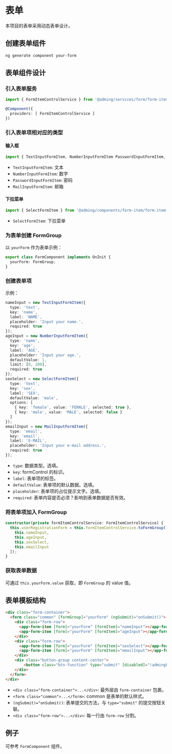 # 表单

本项目的表单采用动态表单设计。

## 创建表单组件

```bash
ng generate component your-form
```

## 表单组件设计

### 引入表单服务

```typescript
import { FormItemControlService } from '@adming/services/form/form-item-control.service';

@Component({
  providers: [ FormItemControlService ]
})
```

### 引入表单项相对应的类型

#### 输入框

```typescript
import { TextInputFormItem, NumberInputFormItem PasswordInputFormItem, MailInputFormItem } from '@adming/components/form-item/form-item-input';
```

- `TextInputFormItem`: 文本
- `NumberInputFormItem`: 数字
- `PasswordInputFormItem`: 密码
- `MailInputFormItem`: 邮箱

#### 下拉菜单

```typescript
import { SelectFormItem } from '@adming/components/form-item/form-item-select';
```

- `SelectFormItem`: 下拉菜单

### 为表单创建 FormGroup

以 `yourForm` 作为表单示例：

```typescript
export class FormComponent implements OnInit {
  yourForm: FormGroup;
}
```

### 创建表单项

示例：

```typescript
nameInput = new TextInputFormItem({
  type: 'text',
  key: 'name',
  label: 'NAME',
  placeholder: 'Input your name.',
  required: true
});
ageInput = new NumberInputFormItem({
  type: 'name',
  key: 'age',
  label: 'AGE',
  placeholder: 'Input your age.',
  defaultValue: 1,
  limit: [0, 200],
  required: true
});
sexSelect = new SelectFormItem({
  type: 'text',
  key: 'sex',
  label: 'SEX',
  defaultValue: 'male',
  options: [
    { key: 'female', value: 'FEMALE', selected: true },
    { key: 'male', value: 'MALE', selected: false }
  ]
});
emailInput = new MailInputFormItem({
  type: 'email',
  key: 'email',
  label: 'E-MAIL',
  placeholder: 'Input your e-mail address.',
  required: true
});
```

- `type`: 数据类型。选填。
- `key`: formControl 的标识。
- `label`: 表单项的标签。
- `defaultValue`: 表单项的默认数据。选填。
- `placeholder`: 表单项的占位提示文字。选填。
- `required`: 表单内容是否必须？影响到表单数据是否有效。

### 将表单项加入 FormGroup

```typescript
constructor(private formItemControlService: FormItemControlService) {
  this.userRegistrationForm = this.formItemControlService.toFormGroup([
    this.nameInput,
    this.ageInput,
    this.sexSelect,
    this.emailInput
  ]);
}
```

### 获取表单数据

可通过 `this.yourForm.value` 获取，即 `FormGroup` 的 value 值。

## 表单模板结构

```html
<div class="form-container">
  <form class="common" [formGroup]="yourForm" (ngSubmit)="onSubmit()">
    <div class="form-row">
      <app-form-item [form]="yourForm" [formItem]="nameInput"></app-form-item>
      <app-form-item [form]="yourForm" [formItem]="ageInput"></app-form-item>
    </div>
    <div class="form-row">
      <app-form-item [form]="yourForm" [formItem]="sexSelect"></app-form-item>
      <app-form-item [form]="yourForm" [formItem]="emailInput"></app-form-item>
    </div>
    <div class="button-group content-center">
        <button class="btn-function" type="submit" [disabled]="!admingForm.valid">Show</button>
    </div>
  </form>
</div>
```

- `<div class="form-container">...</div>`: 最外层由 `form-container` 包裹。
- `<form class="common">...</form>`: common 是表单的默认样式。
- `(ngSubmit)="onSubmit()`: 表单提交的方法，与 `type="submit"` 的提交按钮关联。
- `<div class="form-row">...</div>`: 每一行由 `form-row` 分割。

## 例子

可参考 `FormComponent` 组件。
